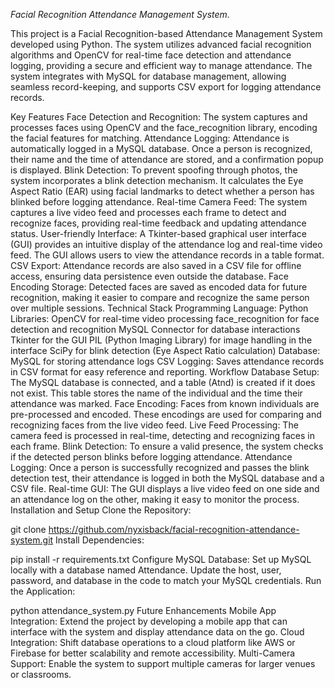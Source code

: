 *Facial Recognition Attendance Management System.*


This project is a Facial Recognition-based Attendance Management System developed using Python. The system utilizes advanced facial recognition algorithms and OpenCV for real-time face detection and attendance logging, providing a secure and efficient way to manage attendance. The system integrates with MySQL for database management, allowing seamless record-keeping, and supports CSV export for logging attendance records.

Key Features
Face Detection and Recognition: The system captures and processes faces using OpenCV and the face_recognition library, encoding the facial features for matching.
Attendance Logging: Attendance is automatically logged in a MySQL database. Once a person is recognized, their name and the time of attendance are stored, and a confirmation popup is displayed.
Blink Detection: To prevent spoofing through photos, the system incorporates a blink detection mechanism. It calculates the Eye Aspect Ratio (EAR) using facial landmarks to detect whether a person has blinked before logging attendance.
Real-time Camera Feed: The system captures a live video feed and processes each frame to detect and recognize faces, providing real-time feedback and updating attendance status.
User-friendly Interface: A Tkinter-based graphical user interface (GUI) provides an intuitive display of the attendance log and real-time video feed. The GUI allows users to view the attendance records in a table format.
CSV Export: Attendance records are also saved in a CSV file for offline access, ensuring data persistence even outside the database.
Face Encoding Storage: Detected faces are saved as encoded data for future recognition, making it easier to compare and recognize the same person over multiple sessions.
Technical Stack
Programming Language: Python
Libraries:
OpenCV for real-time video processing
face_recognition for face detection and recognition
MySQL Connector for database interactions
Tkinter for the GUI
PIL (Python Imaging Library) for image handling in the interface
SciPy for blink detection (Eye Aspect Ratio calculation)
Database: MySQL for storing attendance logs
CSV Logging: Saves attendance records in CSV format for easy reference and reporting.
Workflow
Database Setup: The MySQL database is connected, and a table (Atnd) is created if it does not exist. This table stores the name of the individual and the time their attendance was marked.
Face Encoding: Faces from known individuals are pre-processed and encoded. These encodings are used for comparing and recognizing faces from the live video feed.
Live Feed Processing: The camera feed is processed in real-time, detecting and recognizing faces in each frame.
Blink Detection: To ensure a valid presence, the system checks if the detected person blinks before logging attendance.
Attendance Logging: Once a person is successfully recognized and passes the blink detection test, their attendance is logged in both the MySQL database and a CSV file.
Real-time GUI: The GUI displays a live video feed on one side and an attendance log on the other, making it easy to monitor the process.
Installation and Setup
Clone the Repository:


git clone https://github.com/nyxisback/facial-recognition-attendance-system.git
Install Dependencies:


pip install -r requirements.txt
Configure MySQL Database:
Set up MySQL locally with a database named Attendance.
Update the host, user, password, and database in the code to match your MySQL credentials.
Run the Application:


python attendance_system.py
Future Enhancements
Mobile App Integration: Extend the project by developing a mobile app that can interface with the system and display attendance data on the go.
Cloud Integration: Shift database operations to a cloud platform like AWS or Firebase for better scalability and remote accessibility.
Multi-Camera Support: Enable the system to support multiple cameras for larger venues or classrooms.
